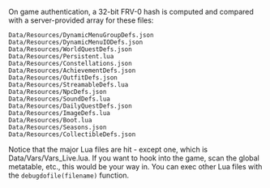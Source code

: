On game authentication, a 32-bit FRV-0 hash is computed and compared with a server-provided array for these files:

```
Data/Resources/DynamicMenuGroupDefs.json
Data/Resources/DynamicMenuIODefs.json
Data/Resources/WorldQuestDefs.json
Data/Resources/Persistent.lua
Data/Resources/Constellations.json
Data/Resources/AchievementDefs.json
Data/Resources/OutfitDefs.json
Data/Resources/StreamableDefs.lua
Data/Resources/NpcDefs.json
Data/Resources/SoundDefs.lua
Data/Resources/DailyQuestDefs.json
Data/Resources/ImageDefs.lua
Data/Resources/Boot.lua
Data/Resources/Seasons.json
Data/Resources/CollectibleDefs.json
```

Notice that the major Lua files are hit - except one, which is Data/Vars/Vars_Live.lua. If you want to hook into the game,
scan the global metatable, etc., this would be your way in. You can exec other Lua files with the `debugdofile(filename)` function.
